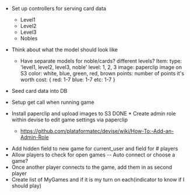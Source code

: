 * Set up controllers for serving card data
  - Level1
  - Level2
  - Level3
  - Nobles

* Think about what the model should look like
  - Have separate models for noble/cards? different levels?
  Item:
    type: 'level1, level2, level3, noble'
    level: 1, 2, 3
    image: paperclip image on S3
    color: white, blue, green, red, brown
    points: number of points it's worth
    cost: {
      red: 1-7
      blue: 1-7
      etc: 1-7
    }

* Seed card data into DB
* Setup get call when running game
* Install paperclip and upload images to S3
DONE * Create admin role within devise to edit game settings via paperclip
  - https://github.com/plataformatec/devise/wiki/How-To:-Add-an-Admin-Role

- Add hidden field to new game for current_user and field for # players
- Allow players to check for open games
  -- Auto connect or choose a game?
- Once another player connects to the game, add them in as second player
- Create list of MyGames and if it is my turn on each(indicator to know if I should play)
